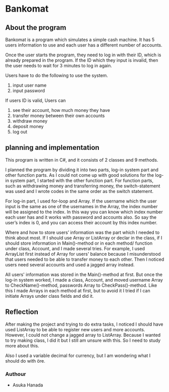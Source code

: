 # Bankomat
## About the program
Bankomat is a program which simulates a simple cash machine. 
It has 5 users information to use and each user has a different number of accounts.

Once the user starts the program, they need to log in with their ID, which is already prepared in the program. 
If the ID which they input is invalid, then the user needs to wait for 3 minutes to log in again.

Users have to do the following to use the system.
1. input user name
2. input password

If users ID is valid,
Users can  
1. see their account, how much money they have
2. transfer money between their own accounts
3. withdraw money
4. deposit money
5. log out

## planning and implementation

This program is written in C#, and it consists of 2 classes and 9 methods. 

I planned the program by dividing it into two parts, log-in system part and other function parts. 
As I could not come up with good solutions for the log-in system part, I started with the other function part. 
For function parts, such as withdrawing money and transferring money, the switch-statement was used and I wrote codes in the same order as the switch statement.

For log-in part, I used for-loop and Array. If the username which the user input is the same as one of the usernames in the Array, the index number will be assigned to the index. 
In this way you can know which index number each user has and it works with password and accounts also. So say the user’s index is 0, and you can access their account by this index number.

Where and how to store users’ information was the part which I needed to think about most. 
If I should use Array or ListArray or declar in the class, if I should store information in Main()-method or in each method/ function under class, Account, and I made several tries. For example, I used ArrayList first instead of Array for users' balance because I misunderstood that users needed to be able to transfer money to each other. Then I noticed users need several accounts and used a jagged array instead. 

All users' information was stored in the Main()-method at first. But once the log-in system worked, I made a class, Account, and moved username Array to CheckName()-method, passwords Array to CheckPass()-method. Like this I made Arrays in each method at first, but to avoid it I tried if I can initiate Arrays under class fields and did it.

## Reflection
After making the project and trying to do extra tasks, I noticed I should have used ListArray to be able to register new users and more accounts. However, I could not change a jagged array to ListArray. Because  I wanted to try making class, I did it but I still am unsure with this. So I need to study more about this.

Also I used a variable decimal for currency, but I am wondering what I should do with öre.


### Authour
* Asuka Hanada
